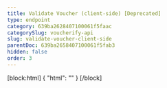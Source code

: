 ```yaml
---
title: Validate Voucher (client-side) [Deprecated]
type: endpoint
category: 639ba2628407100061f5faac
categorySlug: voucherify-api
slug: validate-voucher-client-side
parentDoc: 639ba2658407100061f5fab3
hidden: false
order: 3
---
```

[block:html]
{
  "html": "<style>\n[title=\"Toggle library\"] { \n  display: none; }\n.LanguagePicker-divider { \n  display: none; }\n.Playground-section3VTXuaYZivJK > .APISectionHeader3LN_-QIR0m7x {\n  display: none; }\n.LanguagePicker-languages1qVVo_v6AlP9 {\n  display: none; }\n</style>"
}
[/block]
